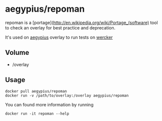 # aegypius/repoman

repoman is a [portage](http://en.wikipedia.org/wiki/Portage_(software) tool to check
an overlay for best practice and deprecation.

It's used on [aegypius](https://github.com/aegypius/overlay) overlay to run tests on [wercker](http://wercker.com/)

## Volume

- /overlay

## Usage

    docker pull aegypius/repoman
    docker run -v /path/to/overlay:/overlay aegypius/repoman

You can found more information by running

    docker run -it repoman --help
